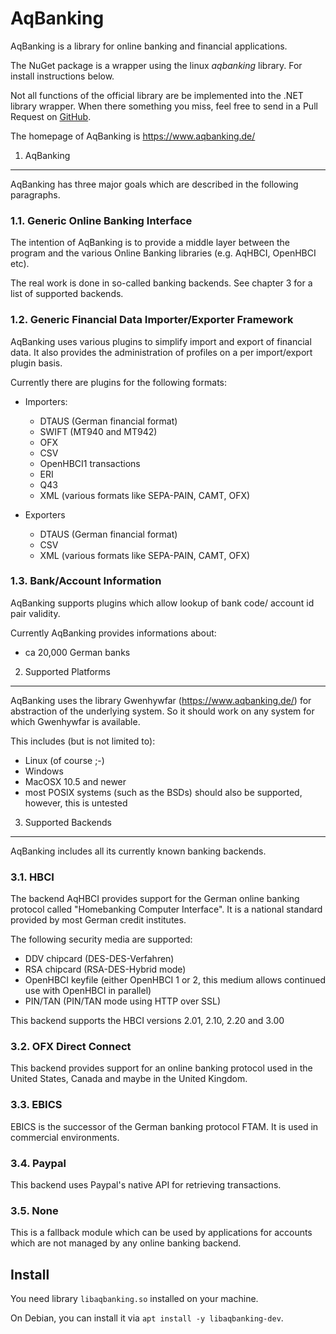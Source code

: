 AqBanking
=========

AqBanking is a library for online banking and financial
applications. 

The NuGet package is a wrapper using the linux _aqbanking_ library. For install instructions below.

Not all functions of the official library are be implemented into the .NET library wrapper. When there
something you miss, feel free to send in a Pull Request on [GitHub](https://github.com/leo-schick/AqBankingNet).

The homepage of AqBanking is https://www.aqbanking.de/

1. AqBanking
------------

AqBanking has three major goals which are described in the following paragraphs.

### 1.1. Generic Online Banking Interface

The intention of AqBanking is to provide a middle layer between the program
and the various Online Banking libraries (e.g. AqHBCI, OpenHBCI etc).

The real work is done in so-called banking backends. See chapter 3 for a
list of supported backends.

### 1.2. Generic Financial Data Importer/Exporter Framework

AqBanking uses various plugins to simplify import and export of financial
data. It also provides the administration of profiles on a per import/export
plugin basis.

Currently there are plugins for the following formats:

- Importers:
   - DTAUS (German financial format)
   - SWIFT (MT940 and MT942)
   - OFX
   - CSV
   - OpenHBCI1 transactions
   - ERI
   - Q43
   - XML (various formats like SEPA-PAIN, CAMT, OFX)

- Exporters
   - DTAUS (German financial format)
   - CSV
   - XML (various formats like SEPA-PAIN, CAMT, OFX)

### 1.3. Bank/Account Information

AqBanking supports plugins which allow lookup of
bank code/ account id pair validity.

Currently AqBanking provides informations about:
- ca 20,000 German banks

2. Supported Platforms
----------------------

AqBanking uses the library Gwenhywfar (https://www.aqbanking.de/) for
abstraction of the underlying system. So it should work on any system for
which Gwenhywfar is available.

This includes (but is not limited to):
- Linux (of course ;-)
- Windows
- MacOSX 10.5 and newer
- most POSIX systems (such as the BSDs) should also be supported,
  however, this is untested

3. Supported Backends
---------------------

AqBanking includes all its currently known banking backends.


### 3.1. HBCI

The backend AqHBCI provides support for the German online banking protocol
called "Homebanking Computer Interface". It is a national standard provided
by most German credit institutes.

The following security media are supported:
- DDV chipcard (DES-DES-Verfahren)
- RSA chipcard (RSA-DES-Hybrid mode)
- OpenHBCI keyfile (either OpenHBCI 1 or 2, this medium allows continued use
  with OpenHBCI in parallel)
- PIN/TAN (PIN/TAN mode using HTTP over SSL)

This backend supports the HBCI versions 2.01, 2.10, 2.20 and 3.00


### 3.2. OFX Direct Connect

This backend provides support for an online banking protocol used in the
United States, Canada and maybe in the United Kingdom.


### 3.3. EBICS

EBICS is the successor of the German banking protocol FTAM. It is used in commercial
environments.


### 3.4. Paypal

This backend uses Paypal's native API for retrieving transactions.


### 3.5. None

This is a fallback module which can be used by applications for accounts which
are not managed by any online banking backend.


Install
-------

You need library `libaqbanking.so` installed on your machine.

On Debian, you can install it via `apt install -y libaqbanking-dev`.
